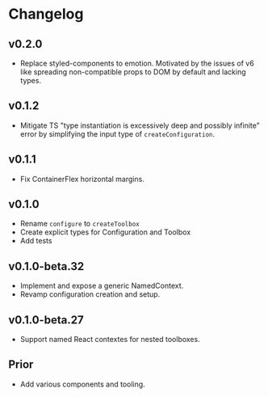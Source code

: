 # Changelog

## v0.2.0

- Replace styled-components to emotion.
  Motivated by the issues of v6 like spreading non-compatible props to DOM by default and lacking types.

## v0.1.2

- Mitigate TS "type instantiation is excessively deep and possibly infinite" error by simplifying the input type of `createConfiguration`.

## v0.1.1

- Fix ContainerFlex horizontal margins.

## v0.1.0

- Rename `configure` to `createToolbox`
- Create explicit types for Configuration and Toolbox
- Add tests

## v0.1.0-beta.32

- Implement and expose a generic NamedContext.
- Revamp configuration creation and setup.

## v0.1.0-beta.27

- Support named React contextes for nested toolboxes.

## Prior

- Add various components and tooling.
